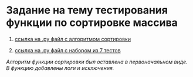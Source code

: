 # Задание на тему тестирования функции по сортировке массива
1. [ссылка на .py файл c алгоритмом сортировки](Sorting.py)

2. [ссылка на .py файл c набором из 7 тестов](test_sorting.py) 

*Алгоритм функции сортировки был оставлена в первоначальном виде. В функцию добавлены логи и исключения.*


